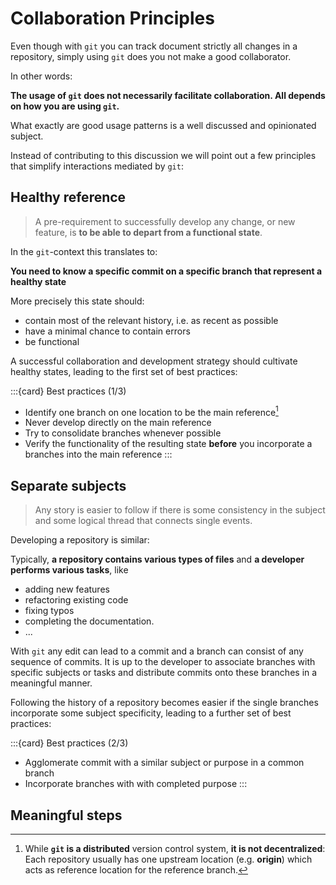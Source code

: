 # Collaboration Principles

Even though with `git` you can track document strictly all changes in a repository, simply using `git` does you not make a good collaborator.

In other words:

**The usage of `git` does not necessarily facilitate collaboration. All depends on how you are using `git`.**

What exactly are good usage patterns is a well discussed and opinionated subject.

Instead of contributing to this discussion we will point out a few principles that simplify interactions mediated by `git`:

## Healthy reference

> A pre-requirement to successfully develop any change, or new feature, is **to be able to depart from a functional state**.

In the `git`-context this translates to:

**You need to know a specific commit on a specific branch that represent a healthy state**

More precisely this state should:

- contain most of the relevant history, i.e. as recent as possible
- have a minimal chance to contain errors
- be functional

A successful collaboration and development strategy should cultivate healthy states, leading to the first set of best practices:

:::{card} Best practices (1/3)
- Identify one branch on one location to be the main reference[^sn1]
- Never develop directly on the main reference
- Try to consolidate branches whenever possible
- Verify the functionality of the resulting state **before** you incorporate a branches into the main reference 
:::

[^sn1]: While **`git` is a distributed** version control system, **it is not decentralized**: Each repository usually has one upstream location (e.g. **origin**) which acts as reference location for the reference branch.

## Separate subjects
> Any story is easier to follow if there is some consistency in the subject and some logical thread that connects single events.

Developing a repository is similar:

Typically, **a repository contains various types of files** and **a developer performs various tasks**, like
- adding new features
- refactoring existing code
- fixing typos
- completing the documentation.
- ...


With `git` any edit can lead to a commit and a branch can consist of any sequence of commits.
It is up to the developer to associate branches with specific subjects or tasks and distribute commits onto these branches in a meaningful manner.

Following the history of a repository becomes easier if the single branches incorporate some subject specificity, leading to a further set of best practices:

:::{card} Best practices (2/3)
- Agglomerate commit with a similar subject or purpose in a common branch
- Incorporate branches with with completed purpose
:::

## Meaningful steps


